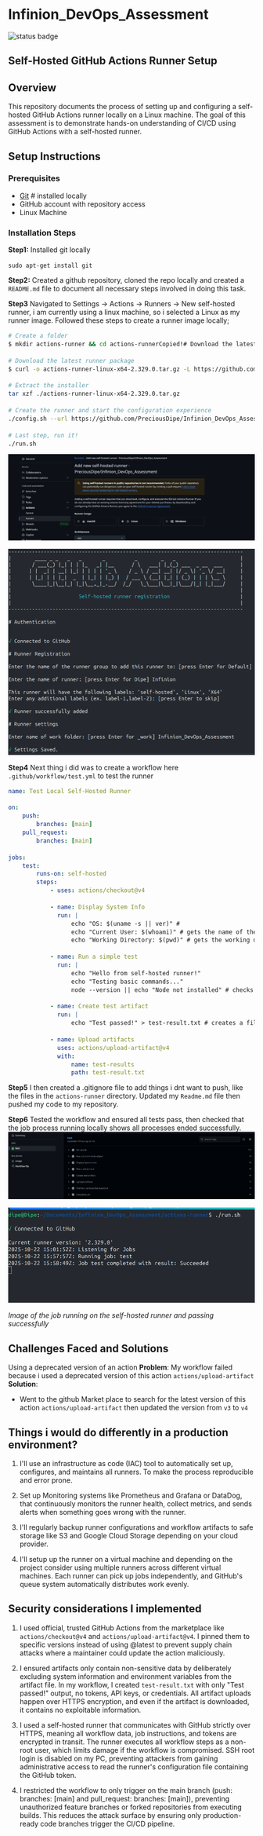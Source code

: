 # Infinion_DevOps_Assessment

![status badge](https://github.com/PreciousDipe/Infinion_DevOps_Assessment/actions/workflows//test.yml/badge.svg)

## Self-Hosted GitHub Actions Runner Setup

## Overview
This repository documents the process of setting up and configuring a self-hosted GitHub Actions runner locally on a Linux machine. The goal of this assessment is to demonstrate hands-on understanding of CI/CD using GitHub Actions with a self-hosted runner.

## Setup Instructions

### Prerequisites
- [Git](https://git-scm.com/) # installed locally
- GitHub account with repository access
- Linux Machine

### Installation Steps

**Step1:** Installed git locally

`sudo apt-get install git`

**Step2:** Created a github repository, cloned the repo locally and created a `README.md` file to document all necessary steps involved in doing this task.

**Step3** Navigated to Settings → Actions → Runners → New self-hosted runner, i am currently using a linux machine, so i selected a Linux as my runner image. Followed these steps to create a runner image locally;

```bash
# Create a folder
$ mkdir actions-runner && cd actions-runnerCopied!# Download the latest runner package

# Download the latest runner package
$ curl -o actions-runner-linux-x64-2.329.0.tar.gz -L https://github.com/actions/runner/releases/download/v2.329.0/actions-runner-linux-x64-2.329.0.tar.gz

# Extract the installer
tar xzf ./actions-runner-linux-x64-2.329.0.tar.gz

# Create the runner and start the configuration experience
./config.sh --url https://github.com/PreciousDipe/Infinion_DevOps_Assessment --token your-token

# Last step, run it!
./run.sh
```
![](/assets/1.png)

![](/assets/2.png)

**Step4** Next thing i did was to create a workflow here `.github/workflow/test.yml` to test the runner

```yaml
name: Test Local Self-Hosted Runner

on:
    push:
        branches: [main]
    pull_request:
        branches: [main]

jobs:
    test:
        runs-on: self-hosted
        steps:
            - uses: actions/checkout@v4

            - name: Display System Info
              run: |
                  echo "OS: $(uname -s || ver)" # 
                  echo "Current User: $(whoami)" # gets the name of the current user
                  echo "Working Directory: $(pwd)" # gets the working directory

            - name: Run a simple test
              run: |
                  echo "Hello from self-hosted runner!"
                  echo "Testing basic commands..."
                  node --version || echo "Node not installed" # checks if node is installed

            - name: Create test artifact
              run: |
                  echo "Test passed!" > test-result.txt # creates a file saying test passed

            - name: Upload artifacts
              uses: actions/upload-artifact@v4
              with:
                  name: test-results
                  path: test-result.txt
```

**Step5** I then created a .gitignore file to add things i dnt want to push, like the files in the `actions-runner` directory. Updated my `Readme.md` file then pushed my code to my repository.

**Step6** Tested the workflow and ensured all tests pass, then checked that the job process running locally shows all processes ended successfully.
![](/assets/3.png)

![](/assets/4.png)

*Image of the job running on the self-hosted runner and passing successfully* 

## Challenges Faced and Solutions

Using a deprecated version of an action
**Problem**: My workflow failed because i used a deprecated version of this action `actions/upload-artifact`
**Solution**:
- Went to the github Market place to search for the latest version of this action `actions/upload-artifact` then updated the version from `v3` to `v4`

## Things i would do differently in a production environment?

1. I'll use an infrastructure as code (IAC) tool to automatically set up, configures, and maintains all runners. To make the process reproducible and error prone.

2. Set up Monitoring systems like Prometheus and Grafana or DataDog, that continuously monitors the runner health, collect metrics, and sends alerts when something goes wrong with the runner.

3. I'll regularly backup runner configurations and workflow artifacts to safe storage like S3 and Google Cloud Storage depending on your cloud provider.

4. I'll setup up the runner on a virtual machine and depending on the project consider using multiple runners across different virtual machines. Each runner can pick up jobs independently, and GitHub's queue system automatically distributes work evenly.

## Security considerations I implemented

1. I used  official, trusted GitHub Actions from the marketplace like `actions/checkout@v4` and `actions/upload-artifact@v4`. I pinned them to specific versions instead of using @latest to prevent supply chain attacks where a maintainer could update the action maliciously.

2. I ensured artifacts only contain non-sensitive data by deliberately excluding system information and environment variables from the artifact file. In my workflow, I created `test-result.txt` with only "Test passed!" output, no tokens, API keys, or credentials. All artifact uploads happen over HTTPS encryption, and even if the artifact is downloaded, it contains no exploitable information.

3. I used a self-hosted runner that communicates with GitHub strictly over HTTPS, meaning all workflow data, job instructions, and tokens are encrypted in transit. The runner executes all workflow steps as a non-root user, which limits damage if the workflow is compromised. SSH root login is disabled on my PC, preventing attackers from gaining administrative access to read the runner's configuration file containing the GitHub token.

4. I restricted the workflow to only trigger on the main branch (push: branches: [main] and pull_request: branches: [main]), preventing unauthorized feature branches or forked repositories from executing builds. This reduces the attack surface by ensuring only production-ready code branches trigger the CI/CD pipeline.
